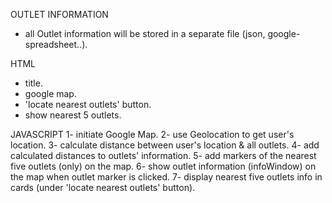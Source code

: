 
OUTLET INFORMATION
- all Outlet information will be stored in a separate file (json, google-spreadsheet..).

HTML
- title.
- google map.
- 'locate nearest outlets' button.
- show nearest 5 outlets.

JAVASCRIPT
1- initiate Google Map.
2- use Geolocation to get user's location.
3- calculate distance between user's location & all outlets.
4- add calculated distances to outlets' information.
5- add markers of the nearest five outlets (only) on the map.
6- show outlet information (infoWindow) on the map when outlet marker is clicked.
7- display nearest five outlets info in cards (under 'locate nearest outlets' button).